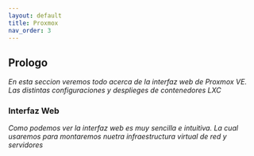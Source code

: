 ```yaml
---
layout: default
title: Proxmox
nav_order: 3
---
```


## Prologo

_En esta seccion veremos todo acerca de la interfaz web de Proxmox VE. Las distintas configuraciones y desplieges de contenedores LXC_

### Interfaz Web

_Como podemos ver la interfaz web es muy sencilla e intuitiva. La cual usaremos para montaremos nuetra infraestructura virtual de red y servidores_


